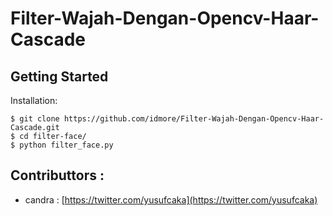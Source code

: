 # Filter-Wajah-Dengan-Opencv-Haar-Cascade

## Getting Started

Installation:

```shell
$ git clone https://github.com/idmore/Filter-Wajah-Dengan-Opencv-Haar-Cascade.git
$ cd filter-face/
$ python filter_face.py
```

## Contributtors :

- candra : [https://twitter.com/yusufcaka](https://twitter.com/yusufcaka)
